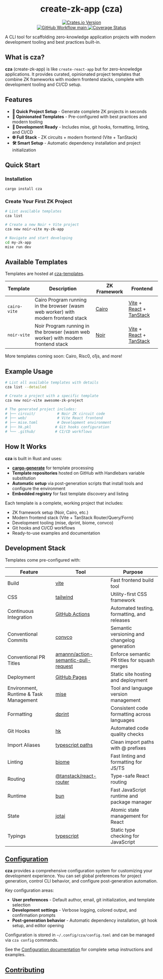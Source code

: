 <h1 align="center">create-zk-app (cza)</h1>
<p align="center">
  <a href="https://crates.io/crates/cza">
    <img alt="Crates.io Version" src="https://img.shields.io/crates/v/cza">
  </a>
  <br>
  <a href="https://github.com/sripwoud/cza/actions?query=workflow%3Amain"><img alt="GitHub Workflow main" src="https://img.shields.io/github/actions/workflow/status/sripwoud/cza/main.yml?branch=main&label=check&logo=github">
  </a>
  <a href='https://coveralls.io/github/sripwoud/cza?branch=main'>
    <img src='https://coveralls.io/repos/github/sripwoud/cza/badge.svg?branch=main' alt='Coverage Status' /></a>
</p>

A CLI tool for scaffolding zero-knowledge application projects with modern development tooling and best practices built-in.

## What is cza?

**cza** (create-zk-app) is like `create-react-app` but for zero-knowledge applications. It provides curated, opinionated project templates that combine ZK frameworks with modern frontend stacks, complete with development tooling and CI/CD setup.

## Features

- **🚀 Quick Project Setup** - Generate complete ZK projects in seconds
- **🎯 Opinionated Templates** - Pre-configured with best practices and modern tooling
- **🔧 Development Ready** - Includes mise, git hooks, formatting, linting, and CI/CD
- **🌐 Full Stack** - ZK circuits + modern frontend (Vite + TanStack)
- **🛠️ Smart Setup** - Automatic dependency installation and project initialization

## Quick Start

### Installation

```bash
cargo install cza
```

### Create Your First ZK Project

```bash
# List available templates
cza list

# Create a new Noir + Vite project
cza new noir-vite my-zk-app

# Navigate and start developing
cd my-zk-app
mise run dev
```

## Available Templates

Templates are hosted at [cza-templates](https://github.com/sripwoud/cza-templates).

| Template     | Description                                                                       | ZK Framework                        | Frontend                                                                                      |
| ------------ | --------------------------------------------------------------------------------- | ----------------------------------- | --------------------------------------------------------------------------------------------- |
| `cairo-vite` | Cairo Program running in the browser (wasm web worker) with modern frontend stack | [Cairo](https://www.cairo-lang.org) | [Vite](https://vitejs.dev/) + [React](https://react.dev/) + [TanStack](https://tanstack.com/) |
| `noir-vite`  | Noir Program running in the browser (wasm web worker) with modern frontend stack  | [Noir](https://noir-lang.org/)      | [Vite](https://vitejs.dev/) + [React](https://react.dev/) + [TanStack](https://tanstack.com/) |

More templates coming soon: Cairo, Risc0, o1js, and more!

## Example Usage

```bash
# List all available templates with details
cza list --detailed

# Create a project with a specific template
cza new noir-vite awesome-zk-project

# The generated project includes:
# ├── circuit/          # Noir ZK circuit code
# ├── web/              # Vite React frontend
# ├── mise.toml         # Development environment
# ├── hk.pkl           # Git hooks configuration
# └── .github/         # CI/CD workflows
```

## How It Works

**cza** is built in Rust and uses:

- **[cargo-generate](https://github.com/cargo-generate/cargo-generate)** for template processing
- **Template repositories** hosted on GitHub with Handlebars variable substitution
- **Automatic setup** via post-generation scripts that install tools and configure the environment
- **Embedded registry** for fast template discovery and listing

Each template is a complete, working project that includes:

- ZK framework setup (Noir, Cairo, etc.)
- Modern frontend stack (Vite + TanStack Router/Query/Form)
- Development tooling (mise, dprint, biome, convco)
- Git hooks and CI/CD workflows
- Ready-to-use examples and documentation

## Development Stack

Templates come pre-configured with:

| Feature                                | Tool                                                                                          | Purpose                                      |
| -------------------------------------- | --------------------------------------------------------------------------------------------- | -------------------------------------------- |
| Build                                  | [vite](https://vite.dev/)                                                                     | Fast frontend build tool                     |
| CSS                                    | [tailwind](https://tailwindcss.com/)                                                          | Utility-first CSS framework                  |
| Continuous Integration                 | [GitHub Actions](https://docs.github.com/en/actions)                                          | Automated testing, formatting, and releases  |
| Conventional Commits                   | [convco](https://convco.github.io/)                                                           | Semantic versioning and changelog generation |
| Conventional PR Titles                 | [amannn/action-semantic-pull-request](https://github.com/amannn/action-semantic-pull-request) | Enforce semantic PR titles for squash merges |
| Deployment                             | [GitHub Pages](https://pages.github.com/)                                                     | Static site hosting and deployment           |
| Environment, Runtime & Task Management | [mise](https://mise.jdx.dev/)                                                                 | Tool and language version management         |
| Formatting                             | [dprint](https://dprint.dev/)                                                                 | Consistent code formatting across languages  |
| Git Hooks                              | [hk](https://github.com/comtrya/hk)                                                           | Automated code quality checks                |
| Import Aliases                         | [typescript paths](https://www.typescriptlang.org/tsconfig#paths)                             | Clean import paths with @ prefixes           |
| Linting                                | [biome](https://biomejs.dev/)                                                                 | Fast linting and formatting for JS/TS        |
| Routing                                | [@tanstack/react-router](https://tanstack.com/router/latest)                                  | Type-safe React routing                      |
| Runtime                                | [bun](https://bun.sh/)                                                                        | Fast JavaScript runtime and package manager  |
| State                                  | [jotai](https://jotai.org/)                                                                   | Atomic state management for React            |
| Typings                                | [typescript](https://www.typescriptlang.org/)                                                 | Static type checking for JavaScript          |

## [Configuration](docs/configuration.md)

**cza** provides a comprehensive configuration system for customizing your development experience. You can set global preferences for project generation, control CLI behavior, and configure post-generation automation.

Key configuration areas:

- **User preferences** - Default author, email, git initialization, and template selection
- **Development settings** - Verbose logging, colored output, and confirmation prompts
- **Post-generation behavior** - Automatic dependency installation, git hook setup, and editor opening

Configuration is stored in `~/.config/cza/config.toml` and can be managed via `cza config` commands.

See the [Configuration documentation](docs/configuration.md) for complete setup instructions and examples.

## [Contributing](.github/CONTRIBUTING.md)
